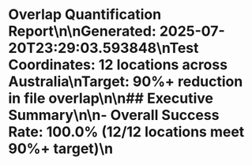 # Overlap Quantification Report\n\n**Generated:** 2025-07-20T23:29:03.593848\n**Test Coordinates:** 12 locations across Australia\n**Target:** 90%+ reduction in file overlap\n\n## Executive Summary\n\n- **Overall Success Rate:** 100.0% (12/12 locations meet 90%+ target)\n
